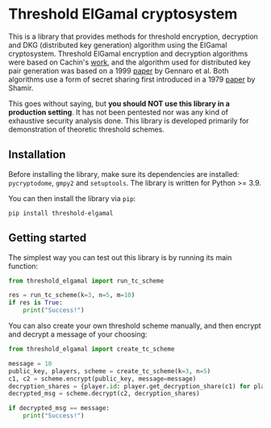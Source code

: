 
# Threshold ElGamal cryptosystem

This is a library that provides methods for threshold encryption, decryption and DKG (distributed key generation) algorithm using the ElGamal cryptosystem. Threshold ElGamal encryption and decryption algorithms were based on Cachin's [work](https://cachin.com/cc/sft12/distcrypto.pdf), and the algorithm used for distributed key pair generation was based on a 1999 [paper](https://link.springer.com/chapter/10.1007/3-540-48910-X_21) by Gennaro et al. Both algorithms use a form of secret sharing first introduced in a 1979 [paper](https://dl.acm.org/doi/abs/10.1145/359168.359176) by Shamir. 

This goes without saying, but **you should NOT use this library in a production setting**. It has not been pentested nor was any kind of exhaustive security analysis done. This library is developed primarily for demonstration of theoretic threshold schemes.

## Installation

Before installing the library, make sure its dependencies are installed: `pycryptodome`, `gmpy2` and `setuptools`. The library is written for Python >= 3.9.

You can then install the library via `pip`:

```
pip install threshold-elgamal
```

## Getting started
The simplest way you can test out this library is by running its main function:

```python
from threshold_elgamal import run_tc_scheme

res = run_tc_scheme(k=3, n=5, m=10)
if res is True:
    print("Success!")
```

You can also create your own threshold scheme manually, and then encrypt and decrypt a message of your choosing:
```python
from threshold_elgamal import create_tc_scheme

message = 10
public_key, players, scheme = create_tc_scheme(k=3, n=5)
c1, c2 = scheme.encrypt(public_key, message=message)
decryption_shares = {player.id: player.get_decryption_share(c1) for player in players}
decrypted_msg = scheme.decrypt(c2, decryption_shares)

if decrypted_msg == message:
    print("Success!")
```

